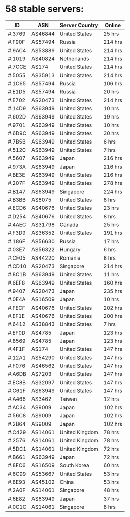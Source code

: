 # 58 stable servers:

| ID | ASN | Server Country | Online |
| ------ | ------ | ------ | ------ |
| #.3769 | AS46844 | United States | 25 hrs |
| #.F90F | AS57494 | Russia | 214 hrs |
| #.9AC4 | AS53889 | United States | 214 hrs |
| #.1019 | AS40824 | Netherlands | 214 hrs |
| #.7CCE | AS174 | United States | 214 hrs |
| #.5055 | AS35913 | United States | 214 hrs |
| #.1C65 | AS57494 | Russia | 106 hrs |
| #.E1D5 | AS57494 | Russia | 20 hrs |
| #.E702 | AS20473 | United States | 214 hrs |
| #.14D9 | AS63949 | United States | 10 hrs |
| #.602D | AS63949 | United States | 19 hrs |
| #.9701 | AS63949 | United States | 10 hrs |
| #.6D9C | AS63949 | United States | 30 hrs |
| #.7B5B | AS63949 | United States | 6 hrs |
| #.512C | AS63949 | United States | 7 hrs |
| #.5607 | AS63949 | Japan | 216 hrs |
| #.973A | AS63949 | Japan | 216 hrs |
| #.BE3E | AS63949 | United States | 216 hrs |
| #.207F | AS63949 | United States | 278 hrs |
| #.B147 | AS63949 | Singapore | 224 hrs |
| #.B3BB | AS8075 | United States | 8 hrs |
| #.ECD6 | AS40676 | United States | 23 hrs |
| #.D254 | AS40676 | United States | 8 hrs |
| #.4AEC | AS31798 | Canada | 25 hrs |
| #.F3D9 | AS36352 | United States | 191 hrs |
| #.186F | AS56630 | Russia | 17 hrs |
| #.03E7 | AS56322 | Hungary | 6 hrs |
| #.CF05 | AS44220 | Romania | 8 hrs |
| #.CD10 | AS20473 | Singapore | 214 hrs |
| #.8C1B | AS63949 | United States | 11 hrs |
| #.6EF8 | AS63949 | United States | 160 hrs |
| #.9407 | AS20473 | Japan | 235 hrs |
| #.0E4A | AS16509 | Japan | 10 hrs |
| #.FECF | AS40676 | United States | 202 hrs |
| #.EF1E | AS40676 | United States | 200 hrs |
| #.6412 | AS38843 | United States | 7 hrs |
| #.EF0D | AS4785 | Japan | 123 hrs |
| #.8569 | AS4785 | Japan | 123 hrs |
| #.4F1F | AS174 | United States | 147 hrs |
| #.12A1 | AS54290 | United States | 147 hrs |
| #.F076 | AS46562 | United States | 147 hrs |
| #.A6DB | AS7203 | United States | 147 hrs |
| #.EC8B | AS32097 | United States | 147 hrs |
| #.C61F | AS63949 | United States | 147 hrs |
| #.A466 | AS3462 | Taiwan | 12 hrs |
| #.AC34 | AS9009 | Japan | 102 hrs |
| #.56C8 | AS9009 | Japan | 102 hrs |
| #.2B64 | AS9009 | Japan | 102 hrs |
| #.C429 | AS14061 | United Kingdom | 78 hrs |
| #.2576 | AS14061 | United Kingdom | 78 hrs |
| #.5DC1 | AS14061 | United Kingdom | 72 hrs |
| #.B661 | AS63949 | Japan | 72 hrs |
| #.8FC6 | AS16509 | South Korea | 60 hrs |
| #.6C99 | AS53667 | United States | 53 hrs |
| #.8E93 | AS45102 | China | 53 hrs |
| #.2A0F | AS14061 | Singapore | 48 hrs |
| #.6E82 | AS63949 | Japan | 37 hrs |
| #.0C1C | AS14061 | Singapore | 8 hrs |


